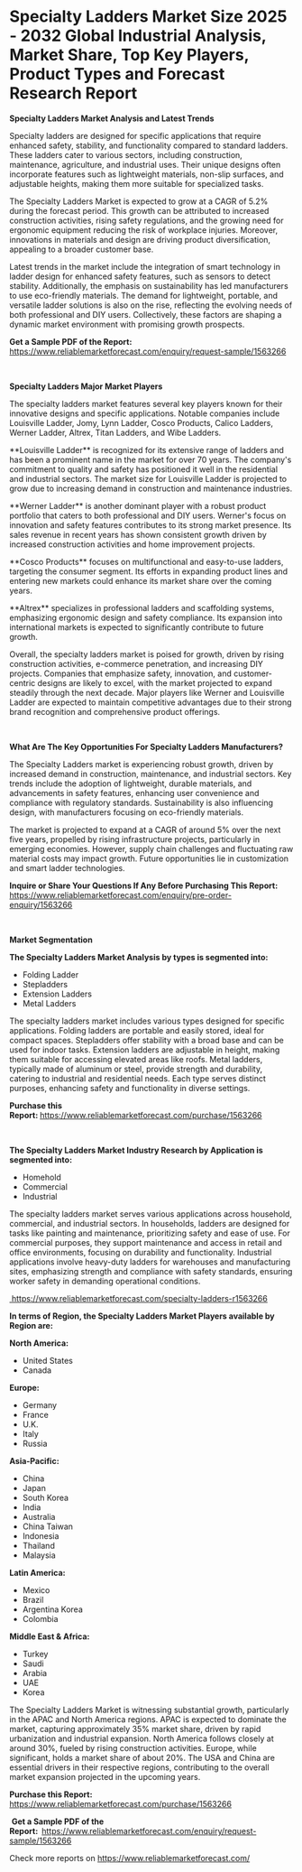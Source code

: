 <p><h1>Specialty Ladders Market Size 2025 - 2032 Global Industrial Analysis, Market Share, Top Key Players, Product Types and Forecast Research Report</h1></p><p><strong>Specialty Ladders Market Analysis and Latest Trends</strong></p>
<p><p>Specialty ladders are designed for specific applications that require enhanced safety, stability, and functionality compared to standard ladders. These ladders cater to various sectors, including construction, maintenance, agriculture, and industrial uses. Their unique designs often incorporate features such as lightweight materials, non-slip surfaces, and adjustable heights, making them more suitable for specialized tasks.</p><p>The Specialty Ladders Market is expected to grow at a CAGR of 5.2% during the forecast period. This growth can be attributed to increased construction activities, rising safety regulations, and the growing need for ergonomic equipment reducing the risk of workplace injuries. Moreover, innovations in materials and design are driving product diversification, appealing to a broader customer base.</p><p>Latest trends in the market include the integration of smart technology in ladder design for enhanced safety features, such as sensors to detect stability. Additionally, the emphasis on sustainability has led manufacturers to use eco-friendly materials. The demand for lightweight, portable, and versatile ladder solutions is also on the rise, reflecting the evolving needs of both professional and DIY users. Collectively, these factors are shaping a dynamic market environment with promising growth prospects.</p></p>
<p><strong>Get a Sample PDF of the Report:&nbsp;</strong> <a href="https://www.reliablemarketforecast.com/enquiry/request-sample/1563266?utm_campaign=2485&utm_medium=2&utm_source=Github&utm_content=ia&utm_term=22022025&utm_id=specialty-ladders">https://www.reliablemarketforecast.com/enquiry/request-sample/1563266</a></p>
<p>&nbsp;</p>
<p><strong>Specialty Ladders Major Market Players</strong></p>
<p><p>The specialty ladders market features several key players known for their innovative designs and specific applications. Notable companies include Louisville Ladder, Jomy, Lynn Ladder, Cosco Products, Calico Ladders, Werner Ladder, Altrex, Titan Ladders, and Wibe Ladders.</p><p>**Louisville Ladder** is recognized for its extensive range of ladders and has been a prominent name in the market for over 70 years. The company's commitment to quality and safety has positioned it well in the residential and industrial sectors. The market size for Louisville Ladder is projected to grow due to increasing demand in construction and maintenance industries.</p><p>**Werner Ladder** is another dominant player with a robust product portfolio that caters to both professional and DIY users. Werner's focus on innovation and safety features contributes to its strong market presence. Its sales revenue in recent years has shown consistent growth driven by increased construction activities and home improvement projects.</p><p>**Cosco Products** focuses on multifunctional and easy-to-use ladders, targeting the consumer segment. Its efforts in expanding product lines and entering new markets could enhance its market share over the coming years.</p><p>**Altrex** specializes in professional ladders and scaffolding systems, emphasizing ergonomic design and safety compliance. Its expansion into international markets is expected to significantly contribute to future growth.</p><p>Overall, the specialty ladders market is poised for growth, driven by rising construction activities, e-commerce penetration, and increasing DIY projects. Companies that emphasize safety, innovation, and customer-centric designs are likely to excel, with the market projected to expand steadily through the next decade. Major players like Werner and Louisville Ladder are expected to maintain competitive advantages due to their strong brand recognition and comprehensive product offerings.</p></p>
<p>&nbsp;</p>
<p><strong>What Are The Key Opportunities For Specialty Ladders Manufacturers?</strong></p>
<p><p>The Specialty Ladders market is experiencing robust growth, driven by increased demand in construction, maintenance, and industrial sectors. Key trends include the adoption of lightweight, durable materials, and advancements in safety features, enhancing user convenience and compliance with regulatory standards. Sustainability is also influencing design, with manufacturers focusing on eco-friendly materials. </p><p>The market is projected to expand at a CAGR of around 5% over the next five years, propelled by rising infrastructure projects, particularly in emerging economies. However, supply chain challenges and fluctuating raw material costs may impact growth. Future opportunities lie in customization and smart ladder technologies.</p></p>
<p><strong>Inquire or Share Your Questions If Any Before Purchasing This Report:</strong> <a href="https://www.reliablemarketforecast.com/enquiry/pre-order-enquiry/1563266?utm_campaign=2485&utm_medium=2&utm_source=Github&utm_content=ia&utm_term=22022025&utm_id=specialty-ladders">https://www.reliablemarketforecast.com/enquiry/pre-order-enquiry/1563266</a></p>
<p>&nbsp;</p>
<p><strong>Market Segmentation</strong></p>
<p><strong>The Specialty Ladders Market Analysis by types is segmented into:</strong></p>
<p><ul><li>Folding Ladder</li><li>Stepladders</li><li>Extension Ladders</li><li>Metal Ladders</li></ul></p>
<p><p>The specialty ladders market includes various types designed for specific applications. Folding ladders are portable and easily stored, ideal for compact spaces. Stepladders offer stability with a broad base and can be used for indoor tasks. Extension ladders are adjustable in height, making them suitable for accessing elevated areas like roofs. Metal ladders, typically made of aluminum or steel, provide strength and durability, catering to industrial and residential needs. Each type serves distinct purposes, enhancing safety and functionality in diverse settings.</p></p>
<p><strong>Purchase this Report:&nbsp;</strong><a href="https://www.reliablemarketforecast.com/purchase/1563266?utm_campaign=2485&utm_medium=2&utm_source=Github&utm_content=ia&utm_term=22022025&utm_id=specialty-ladders">https://www.reliablemarketforecast.com/purchase/1563266</a></p>
<p>&nbsp;</p>
<p><strong>The Specialty Ladders Market Industry Research by Application is segmented into:</strong></p>
<p><ul><li>Homehold</li><li>Commercial</li><li>Industrial</li></ul></p>
<p><p>The specialty ladders market serves various applications across household, commercial, and industrial sectors. In households, ladders are designed for tasks like painting and maintenance, prioritizing safety and ease of use. For commercial purposes, they support maintenance and access in retail and office environments, focusing on durability and functionality. Industrial applications involve heavy-duty ladders for warehouses and manufacturing sites, emphasizing strength and compliance with safety standards, ensuring worker safety in demanding operational conditions.</p></p>
<p><a href="https://www.reliablemarketforecast.com/specialty-ladders-r1563266?utm_campaign=2485&utm_medium=2&utm_source=Github&utm_content=ia&utm_term=22022025&utm_id=specialty-ladders">&nbsp;https://www.reliablemarketforecast.com/specialty-ladders-r1563266</a></p>
<p><strong>In terms of Region, the Specialty Ladders Market Players available by Region are:</strong></p>
<p>
    <p> <strong> North America: </strong>
        <ul>
            <li>United States</li>
            <li>Canada</li>
        </ul>
        </p> 
    <p> <strong> Europe: </strong>
        <ul>
            <li>Germany</li>
            <li>France</li>
            <li>U.K.</li>
            <li>Italy</li>
            <li>Russia</li>
        </ul>
        </p> 
    <p> <strong> Asia-Pacific: </strong>
        <ul>
            <li>China</li>
            <li>Japan</li>
            <li>South Korea</li>
            <li>India</li>
            <li>Australia</li>
            <li>China Taiwan</li>
            <li>Indonesia</li>
            <li>Thailand</li>
            <li>Malaysia</li>
        </ul>
        </p> 
    <p> <strong> Latin America: </strong>
        <ul>
            <li>Mexico</li>
            <li>Brazil</li>
            <li>Argentina Korea</li>
            <li>Colombia</li>
        </ul>
        </p> 
    <p> <strong> Middle East & Africa: </strong>
        <ul>
            <li>Turkey</li>
            <li>Saudi</li>
            <li>Arabia</li>
            <li>UAE</li>
            <li>Korea</li>
        </ul>
    </p>
    </p>
<p><p>The Specialty Ladders Market is witnessing substantial growth, particularly in the APAC and North America regions. APAC is expected to dominate the market, capturing approximately 35% market share, driven by rapid urbanization and industrial expansion. North America follows closely at around 30%, fueled by rising construction activities. Europe, while significant, holds a market share of about 20%. The USA and China are essential drivers in their respective regions, contributing to the overall market expansion projected in the upcoming years.</p></p>
<p><strong>Purchase this Report: </strong><a href="https://www.reliablemarketforecast.com/purchase/1563266?utm_campaign=2485&utm_medium=2&utm_source=Github&utm_content=ia&utm_term=22022025&utm_id=specialty-ladders">https://www.reliablemarketforecast.com/purchase/1563266</a></p>
<p>&nbsp;<strong>Get a Sample PDF of the Report:&nbsp;&nbsp;</strong><a href="https://www.reliablemarketforecast.com/enquiry/request-sample/1563266?utm_campaign=2485&utm_medium=2&utm_source=Github&utm_content=ia&utm_term=22022025&utm_id=specialty-ladders">https://www.reliablemarketforecast.com/enquiry/request-sample/1563266</a></p>
<p><strong></strong></p>
<p>Check more reports on <a href="https://www.reliablemarketforecast.com/?utm_campaign=2485&utm_medium=2&utm_source=Github&utm_content=ia&utm_term=22022025&utm_id=specialty-ladders">https://www.reliablemarketforecast.com/</a></p>